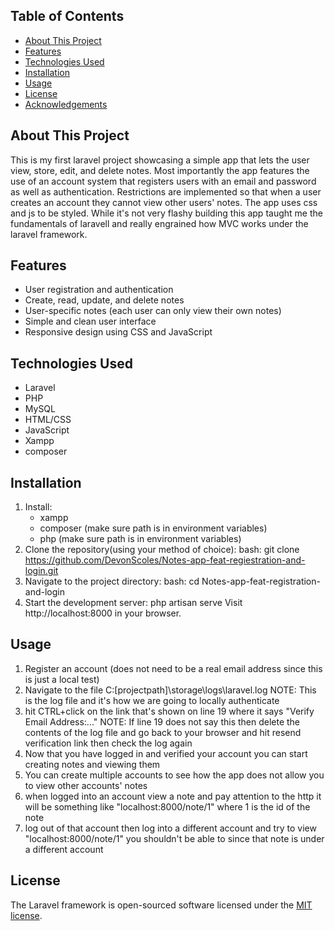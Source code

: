 ## Table of Contents
- [About This Project](#about-this-project)
- [Features](#features)
- [Technologies Used](#technologies-used)
- [Installation](#installation)
- [Usage](#usage)
- [License](#license)
- [Acknowledgements](#acknowledgements)

## About This Project
This is my first laravel project showcasing a simple app that lets the user view, store, edit, and delete notes. Most importantly the app features the use of an account system that registers users with an email and password as well as authentication. Restrictions are implemented so that when a user creates an account they cannot view other users' notes. The app uses css and js to be styled. While it's not very flashy building this app taught me the fundamentals of laravell and really engrained how MVC works under the laravel framework.  

## Features
- User registration and authentication
- Create, read, update, and delete notes
- User-specific notes (each user can only view their own notes)
- Simple and clean user interface
- Responsive design using CSS and JavaScript

## Technologies Used
- Laravel
- PHP
- MySQL
- HTML/CSS
- JavaScript
- Xampp
- composer

## Installation
1. Install:
    - xampp
    - composer (make sure path is in environment variables)
    - php (make sure path is in environment variables)
2. Clone the repository(using your method of choice):
   bash:
   git clone https://github.com/DevonScoles/Notes-app-feat-regiestration-and-login.git
3. Navigate to the project directory:
    bash:
    cd Notes-app-feat-registration-and-login
4. Start the development server:
    php artisan serve
    Visit http://localhost:8000 in your browser.

## Usage
1. Register an account (does not need to be a real email address since this is just a local test)
2. Navigate to the file C:\[projectpath]\storage\logs\laravel.log
NOTE: This is the log file and it's how we are going to locally authenticate
3. hit CTRL+click on the link that's shown on line 19 where it says "Verify Email Address:..."
NOTE: If line 19 does not say this then delete the contents of the log file and go back to your browser and hit resend verification link then check the log again
4. Now that you have logged in and verified your account you can start creating notes and viewing them
5. You can create multiple accounts to see how the app does not allow you to view other accounts' notes
6. when logged into an account view a note and pay attention to the http it will be something like "localhost:8000/note/1" where 1 is the id of the note
7. log out of that account then log into a different account and try to view "localhost:8000/note/1" you shouldn't be able to since that note is under a different account 

## License
The Laravel framework is open-sourced software licensed under the [MIT license](https://opensource.org/licenses/MIT).
